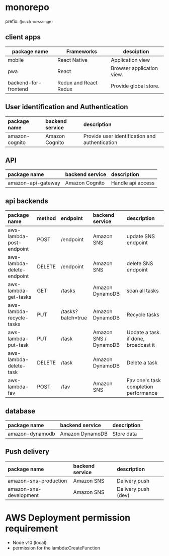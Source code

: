 # monorepo

prefix: `@ouch-messenger`

## client apps

| package name         | Frameworks            | desciption                |
| -------------------- | --------------------- | ------------------------- |
| mobile               | React Native          | Application view          |
| pwa                  | React                 | Browser application view. |
| backend-for-frontend | Redux and React Redux | Provide global store.     |

## User identification and Authentication

| package name   | backend service | description                                    |
| :------------- | :-------------- | :--------------------------------------------- |
| amazon-cognito | Amazon Cognito  | Provide user identification and authentication |

## API

| package name       | backend service | description       |
| :----------------- | :-------------- | :---------------- |
| amazon-api-gateway | Amazon Cognito  | Handle api access |

## api backends

| package name               | method | endpoint          | backend service       | description                           |
| :------------------------- | :----- | :---------------- | :-------------------- | :------------------------------------ |
| aws-lambda-post-endpoint   | POST   | /endpoint         | Amazon SNS            | update SNS endpoint                   |
| aws-lambda-delete-endpoint | DELETE | /endpoint         | Amazon SNS            | delete SNS endpoint                   |
| aws-lambda-get-tasks       | GET    | /tasks            | Amazon DynamoDB       | scan all tasks                        |
| aws-lambda-recycle-tasks   | PUT    | /tasks?batch=true | Amazon DynamoDB       | Recycle tasks                         |
| aws-lambda-put-task        | PUT    | /task             | Amazon SNS / DynamoDB | Update a task. if done, broadcast it  |
| aws-lambda-delete-task     | DELETE | /task             | Amazon DynamoDB       | Delete a task                         |
| aws-lambda-fav             | POST   | /fav              | Amazon SNS            | Fav one's task completion performance |

## database

| package name    | backend service | description |
| :-------------- | :-------------- | :---------- |
| amazon-dynamodb | Amazon DynamoDB | Store data  |

## Push delivery

| package name           | backend service | description         |
| :--------------------- | :-------------- | :------------------ |
| amazon-sns-production  | Amazon SNS      | Delivery push       |
| amazon-sns-development | Amazon SNS      | Delivery push (dev) |

# AWS Deployment permission requirement

- Node v10 (local)
- permission for the lambda:CreateFunction
